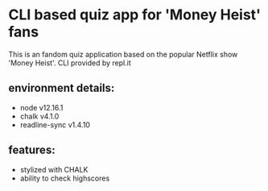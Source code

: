 # CLI based quiz app for 'Money Heist' fans

This is an fandom quiz application based on the popular Netflix show 'Money Heist'. CLI provided by repl.it


## environment details:
* node v12.16.1
* chalk v4.1.0
* readline-sync v1.4.10

## features:
* stylized with CHALK
* ability to check highscores
